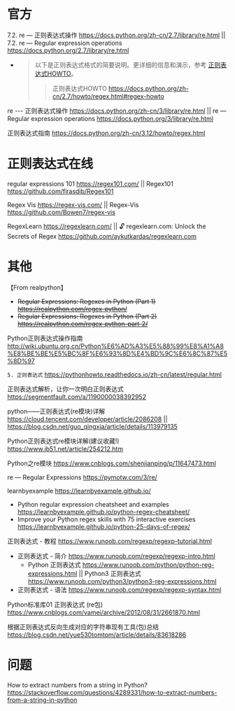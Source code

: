 
# 官方

7.2. re — 正则表达式操作 https://docs.python.org/zh-cn/2.7/library/re.html || 7.2. re — Regular expression operations https://docs.python.org/2.7/library/re.html
- > 以下是正则表达式格式的简要说明。更详细的信息和演示，参考 [正则表达式HOWTO](https://docs.python.org/zh-cn/2.7/howto/regex.html#regex-howto)。
  >> 正则表达式HOWTO https://docs.python.org/zh-cn/2.7/howto/regex.html#regex-howto

re --- 正则表达式操作 https://docs.python.org/zh-cn/3/library/re.html || re — Regular expression operations https://docs.python.org/3/library/re.html

正则表达式指南 https://docs.python.org/zh-cn/3.12/howto/regex.html

# 正则表达式在线

regular expressions 101 https://regex101.com/ || Regex101 https://github.com/firasdib/Regex101

Regex Vis https://regex-vis.com/ || Regex-Vis https://github.com/Bowen7/regex-vis

RegexLearn https://regexlearn.com/ || 🔓 regexlearn.com: Unlock the Secrets of Regex https://github.com/aykutkardas/regexlearn.com

# 其他

【From realpython】
- ~~Regular Expressions: Regexes in Python (Part 1) https://realpython.com/regex-python/~~
- ~~Regular Expressions: Regexes in Python (Part 2) https://realpython.com/regex-python-part-2/~~

Python正则表达式操作指南 http://wiki.ubuntu.org.cn/Python%E6%AD%A3%E5%88%99%E8%A1%A8%E8%BE%BE%E5%BC%8F%E6%93%8D%E4%BD%9C%E6%8C%87%E5%8D%97

`5. 正则表达式` https://pythonhowto.readthedocs.io/zh-cn/latest/regular.html

正则表达式解析，让你一次明白正则表达式 https://segmentfault.com/a/1190000038392952

python——正则表达式(re模块)详解 https://cloud.tencent.com/developer/article/2086208 || https://blog.csdn.net/guo_qingxia/article/details/113979135

Python正则表达式re模块详解(建议收藏!) https://www.jb51.net/article/254212.htm

Python之re模块 https://www.cnblogs.com/shenjianping/p/11647473.html

re — Regular Expressions https://pymotw.com/3/re/

learnbyexample https://learnbyexample.github.io/
- Python regular expression cheatsheet and examples https://learnbyexample.github.io/python-regex-cheatsheet/
- Improve your Python regex skills with 75 interactive exercises https://learnbyexample.github.io/python-25-days-of-regex/

正则表达式 - 教程 https://www.runoob.com/regexp/regexp-tutorial.html
- 正则表达式 - 简介 https://www.runoob.com/regexp/regexp-intro.html
  * Python 正则表达式 https://www.runoob.com/python/python-reg-expressions.html || Python3 正则表达式 https://www.runoob.com/python3/python3-reg-expressions.html
- 正则表达式 - 语法 https://www.runoob.com/regexp/regexp-syntax.html

Python标准库01 正则表达式 (re包) https://www.cnblogs.com/vamei/archive/2012/08/31/2661870.html

根据正则表达式反向生成对应的字符串现有工具(包)总结 https://blog.csdn.net/yue530tomtom/article/details/83618286

# 问题

How to extract numbers from a string in Python? https://stackoverflow.com/questions/4289331/how-to-extract-numbers-from-a-string-in-python
